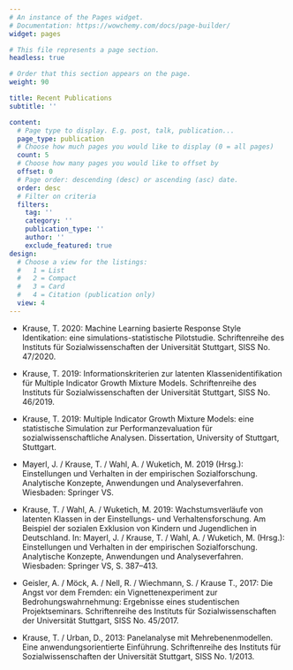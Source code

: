 ```yaml
---
# An instance of the Pages widget.
# Documentation: https://wowchemy.com/docs/page-builder/
widget: pages

# This file represents a page section.
headless: true

# Order that this section appears on the page.
weight: 90

title: Recent Publications
subtitle: ''

content:
  # Page type to display. E.g. post, talk, publication...
  page_type: publication
  # Choose how much pages you would like to display (0 = all pages)
  count: 5
  # Choose how many pages you would like to offset by
  offset: 0
  # Page order: descending (desc) or ascending (asc) date.
  order: desc
  # Filter on criteria
  filters:
    tag: ''
    category: ''
    publication_type: ''
    author: ''
    exclude_featured: true
design:
  # Choose a view for the listings:
  #   1 = List
  #   2 = Compact
  #   3 = Card
  #   4 = Citation (publication only)
  view: 4
---
```



- Krause, T. 2020: Machine Learning basierte Response Style Identikation: eine simulations-statistische Pilotstudie. Schriftenreihe des Instituts für Sozialwissenschaften der Universität Stuttgart, SISS No. 47/2020.

- Krause, T. 2019: Informationskriterien zur latenten Klassenidentifikation für Multiple Indicator Growth Mixture Models. Schriftenreihe des Instituts für Sozialwissenschaften der Universität Stuttgart, SISS No. 46/2019.

- Krause, T. 2019: Multiple Indicator Growth Mixture Models: eine statistische Simulation zur Performanzevaluation für sozialwissenschaftliche Analysen. Dissertation, University of Stuttgart, Stuttgart.

- Mayerl, J. / Krause, T. / Wahl, A. / Wuketich, M. 2019 (Hrsg.): Einstellungen und Verhalten in der empirischen Sozialforschung. Analytische Konzepte, Anwendungen und Analyseverfahren. Wiesbaden: Springer VS.

- Krause, T. / Wahl, A. / Wuketich, M. 2019: Wachstumsverläufe von latenten Klassen in der Einstellungs- und Verhaltensforschung. Am Beispiel der sozialen Exklusion von Kindern und Jugendlichen in Deutschland. In: Mayerl, J. / Krause, T. / Wahl, A. / Wuketich, M. (Hrsg.): Einstellungen und Verhalten in der empirischen Sozialforschung. Analytische Konzepte, Anwendungen und Analyseverfahren. Wiesbaden: Springer VS, S. 387–413.

- Geisler, A. / Möck, A. / Nell, R. / Wiechmann, S. / Krause T., 2017: Die Angst vor dem Fremden: ein Vignettenexperiment zur Bedrohungswahrnehmung: Ergebnisse eines studentischen Projektseminars. Schriftenreihe des Instituts für Sozialwissenschaften der Universität Stuttgart, SISS No. 45/2017.

- Krause, T. / Urban, D., 2013: Panelanalyse mit Mehrebenenmodellen. Eine anwendungsorientierte Einführung. Schriftenreihe des Instituts für Sozialwissenschaften der Universität Stuttgart, SISS No. 1/2013.
